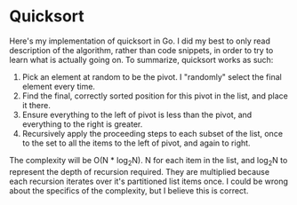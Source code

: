 # Quicksort

Here's my implementation of quicksort in Go. I did my best to only read description of the algorithm, rather than code snippets, in order to try to learn what is actually going on. To summarize, quicksort works as such:

1. Pick an element at random to be the pivot. I "randomly" select the final element every time. 
2. Find the final, correctly sorted position for this pivot in the list, and place it there. 
3. Ensure everything to the left of pivot is less than the pivot, and everything to the right is greater. 
4. Recursively apply the proceeding steps to each subset of the list, once to the set to all the items to the left of pivot, and again to right.

The complexity will be O(N * log<sub>2</sub>N). N for each item in the list, and log<sub>2</sub>N to represent the depth of recursion required. They are multiplied because each recursion iterates over it's partitioned list items once. I could be wrong about the specifics of the complexity, but I believe this is correct. 
